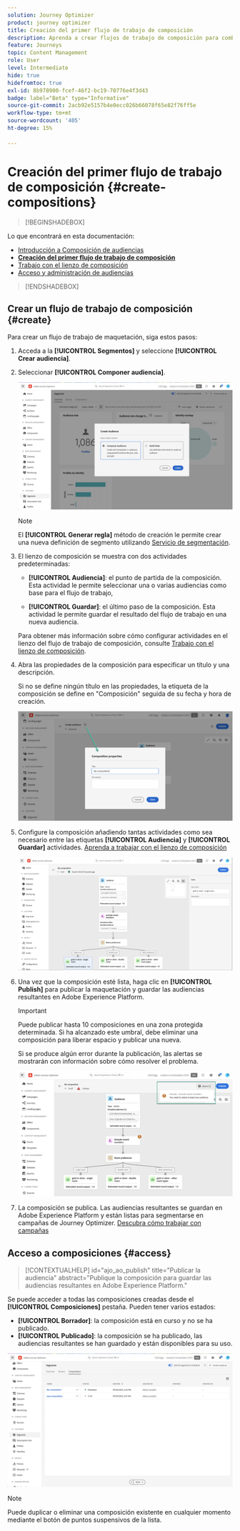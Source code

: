```yaml
---
solution: Journey Optimizer
product: journey optimizer
title: Creación del primer flujo de trabajo de composición
description: Aprenda a crear flujos de trabajo de composición para combinar y organizar audiencias existentes.
feature: Journeys
topic: Content Management
role: User
level: Intermediate
hide: true
hidefromtoc: true
exl-id: 8b978900-fcef-46f2-bc19-70776e4f3d43
badge: label="Beta" type="Informative"
source-git-commit: 2acb92e5157b4e0ecc026b66078f65e82f76ff5e
workflow-type: tm+mt
source-wordcount: '405'
ht-degree: 15%

---
```


# Creación del primer flujo de trabajo de composición {#create-compositions}

>[!BEGINSHADEBOX]

Lo que encontrará en esta documentación:

* [Introducción a Composición de audiencias](get-started-audience-orchestration.md)
* **[Creación del primer flujo de trabajo de composición](create-compositions.md)**
* [Trabajo con el lienzo de composición](composition-canvas.md)
* [Acceso y administración de audiencias](access-audiences.md)

>[!ENDSHADEBOX]

## Crear un flujo de trabajo de composición {#create}

Para crear un flujo de trabajo de maquetación, siga estos pasos:

1. Acceda a la **[!UICONTROL Segmentos]** y seleccione **[!UICONTROL Crear audiencia]**.

1. Seleccionar **[!UICONTROL Componer audiencia]**.

   ![](assets/audiences-create.png)

   >[!NOTE]
   >
   >El **[!UICONTROL Generar regla]** método de creación le permite crear una nueva definición de segmento utilizando [Servicio de segmentación](https://experienceleague.adobe.com/docs/experience-platform/segmentation/ui/overview.html).

1. El lienzo de composición se muestra con dos actividades predeterminadas:

   * **[!UICONTROL Audiencia]**: el punto de partida de la composición. Esta actividad le permite seleccionar una o varias audiencias como base para el flujo de trabajo,

   * **[!UICONTROL Guardar]**: el último paso de la composición. Esta actividad le permite guardar el resultado del flujo de trabajo en una nueva audiencia.

   Para obtener más información sobre cómo configurar actividades en el lienzo del flujo de trabajo de composición, consulte [Trabajo con el lienzo de composición](composition-canvas.md).

1. Abra las propiedades de la composición para especificar un título y una descripción.

   Si no se define ningún título en las propiedades, la etiqueta de la composición se define en &quot;Composición&quot; seguida de su fecha y hora de creación.

   ![](assets/audiences-properties.png)

1. Configure la composición añadiendo tantas actividades como sea necesario entre las etiquetas **[!UICONTROL Audiencia]** y **[!UICONTROL Guardar]** actividades. [Aprenda a trabajar con el lienzo de composición](composition-canvas.md)

   ![](assets/audiences-publish.png)

1. Una vez que la composición esté lista, haga clic en **[!UICONTROL Publish]** para publicar la maquetación y guardar las audiencias resultantes en Adobe Experience Platform.

   >[!IMPORTANT]
   >
   >Puede publicar hasta 10 composiciones en una zona protegida determinada. Si ha alcanzado este umbral, debe eliminar una composición para liberar espacio y publicar una nueva.

   Si se produce algún error durante la publicación, las alertas se mostrarán con información sobre cómo resolver el problema.

   ![](assets/audiences-alerts.png)

1. La composición se publica. Las audiencias resultantes se guardan en Adobe Experience Platform y están listas para segmentarse en campañas de Journey Optimizer. [Descubra cómo trabajar con campañas](../campaigns/get-started-with-campaigns.md)

## Acceso a composiciones {#access}

>[!CONTEXTUALHELP]
>id="ajo_ao_publish"
>title="Publicar la audiencia"
>abstract="Publique la composición para guardar las audiencias resultantes en Adobe Experience Platform."

Se puede acceder a todas las composiciones creadas desde el **[!UICONTROL Composiciones]** pestaña. Pueden tener varios estados:

* **[!UICONTROL Borrador]**: la composición está en curso y no se ha publicado.
* **[!UICONTROL Publicado]**: la composición se ha publicado, las audiencias resultantes se han guardado y están disponibles para su uso.

![](assets/audiences-compositions.png)

>[!NOTE]
>
>Puede duplicar o eliminar una composición existente en cualquier momento mediante el botón de puntos suspensivos de la lista.
